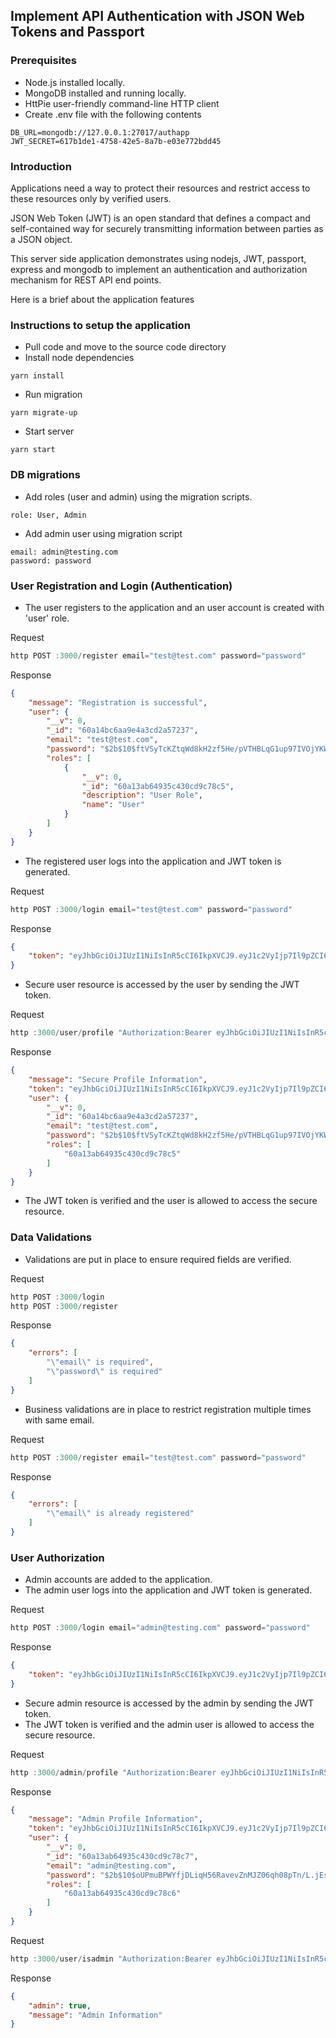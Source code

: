 ## Implement API Authentication with JSON Web Tokens and Passport

### Prerequisites
* Node.js installed locally.
* MongoDB installed and running locally.
* HttPie user-friendly command-line HTTP client
* Create .env file with the following contents
```
DB_URL=mongodb://127.0.0.1:27017/authapp
JWT_SECRET=617b1de1-4758-42e5-8a7b-e03e772bdd45
```

### Introduction
Applications need a way to protect their resources and restrict access to these resources only by verified users.

JSON Web Token (JWT) is an open standard that defines a compact and self-contained way for securely transmitting information between parties as a JSON object.

This server side application demonstrates using nodejs, JWT, passport, express and mongodb to implement an authentication and authorization mechanism for REST API end points.

Here is a brief about the application features

### Instructions to setup the application
* Pull code and move to the source code directory
* Install node dependencies
```shell
yarn install
```
* Run migration
```shell
yarn migrate-up
```
* Start server
```shell
yarn start
```


### DB migrations
* Add roles (user and admin) using the migration scripts.
```
role: User, Admin
```
* Add admin user using migration script
```
email: admin@testing.com
password: password
```

### User Registration and Login (Authentication)
* The user registers to the application and an user account is created with 'user' role.

Request
```javascript
http POST :3000/register email="test@test.com" password="password"
```
Response
```json
{
    "message": "Registration is successful",
    "user": {
        "__v": 0,
        "_id": "60a14bc6aa9e4a3cd2a57237",
        "email": "test@test.com",
        "password": "$2b$10$ftVSyTcKZtqWd8kH2zf5He/pVTHBLqG1up97IVOjYKWFJkHNT4fnK",
        "roles": [
            {
                "__v": 0,
                "_id": "60a13ab64935c430cd9c78c5",
                "description": "User Role",
                "name": "User"
            }
        ]
    }
}
```
* The registered user logs into the application and JWT token is generated.

Request
```javascript
http POST :3000/login email="test@test.com" password="password"
```

Response
```json
{
    "token": "eyJhbGciOiJIUzI1NiIsInR5cCI6IkpXVCJ9.eyJ1c2VyIjp7Il9pZCI6IjYwYTE0YmM2YWE5ZTRhM2NkMmE1NzIzNyIsImVtYWlsIjoidGVzdEB0ZXN0LmNvbSIsInJvbGVzIjpbIjYwYTEzYWI2NDkzNWM0MzBjZDljNzhjNSJdfSwiaWF0IjoxNjIxMTgzNzM0fQ.qZz1jlob9ZNVQbfFLmTfw_YG4kkvUbl2v2cyZZiBEe4"
}
```
* Secure user resource is accessed by the user by sending the JWT token.

Request
```javascript
http :3000/user/profile "Authorization:Bearer eyJhbGciOiJIUzI1NiIsInR5cCI6IkpXVCJ9.eyJ1c2VyIjp7Il9pZCI6IjYwYTE0YmM2YWE5ZTRhM2NkMmE1NzIzNyIsImVtYWlsIjoidGVzdEB0ZXN0LmNvbSIsInJvbGVzIjpbIjYwYTEzYWI2NDkzNWM0MzBjZDljNzhjNSJdfSwiaWF0IjoxNjIxMTgzNzM0fQ.qZz1jlob9ZNVQbfFLmTfw_YG4kkvUbl2v2cyZZiBEe4"
```

Response
```json
{
    "message": "Secure Profile Information",
    "token": "eyJhbGciOiJIUzI1NiIsInR5cCI6IkpXVCJ9.eyJ1c2VyIjp7Il9pZCI6IjYwYTE0YmM2YWE5ZTRhM2NkMmE1NzIzNyIsImVtYWlsIjoidGVzdEB0ZXN0LmNvbSIsInJvbGVzIjpbIjYwYTEzYWI2NDkzNWM0MzBjZDljNzhjNSJdfSwiaWF0IjoxNjIxMTgzNzM0fQ.qZz1jlob9ZNVQbfFLmTfw_YG4kkvUbl2v2cyZZiBEe4",
    "user": {
        "__v": 0,
        "_id": "60a14bc6aa9e4a3cd2a57237",
        "email": "test@test.com",
        "password": "$2b$10$ftVSyTcKZtqWd8kH2zf5He/pVTHBLqG1up97IVOjYKWFJkHNT4fnK",
        "roles": [
            "60a13ab64935c430cd9c78c5"
        ]
    }
}
```
* The JWT token is verified and the user is allowed to access the secure resource.

### Data Validations
* Validations are put in place to ensure required fields are verified.

Request
```javascript
http POST :3000/login
http POST :3000/register
```

Response
```json
{
    "errors": [
        "\"email\" is required",
        "\"password\" is required"
    ]
}
```
* Business validations are in place to restrict registration multiple times with same email.

Request
```javascript
http POST :3000/register email="test@test.com" password="password"
```

Response
```json
{
    "errors": [
        "\"email\" is already registered"
    ]
}
```

### User Authorization
* Admin accounts are added to the application.
* The admin user logs into the application and JWT token is generated.

Request
```javascript
http POST :3000/login email="admin@testing.com" password="password"
```

Response
```json
{
    "token": "eyJhbGciOiJIUzI1NiIsInR5cCI6IkpXVCJ9.eyJ1c2VyIjp7Il9pZCI6IjYwYTEzYWI2NDkzNWM0MzBjZDljNzhjNyIsImVtYWlsIjoiYWRtaW5AdGVzdGluZy5jb20iLCJyb2xlcyI6WyI2MGExM2FiNjQ5MzVjNDMwY2Q5Yzc4YzYiXX0sImlhdCI6MTYyMTE4NjYwOX0.Ve3ajiOVme02nuC00Wio_hJyxbDiRE-bqn28hNEHj-s"
}
```

* Secure admin resource is accessed by the admin by sending the JWT token.
* The JWT token is verified and the admin user is allowed to access the secure resource.

Request
```javascript
http :3000/admin/profile "Authorization:Bearer eyJhbGciOiJIUzI1NiIsInR5cCI6IkpXVCJ9.eyJ1c2VyIjp7Il9pZCI6IjYwYTEzYWI2NDkzNWM0MzBjZDljNzhjNyIsImVtYWlsIjoiYWRtaW5AdGVzdGluZy5jb20iLCJyb2xlcyI6WyI2MGExM2FiNjQ5MzVjNDMwY2Q5Yzc4YzYiXX0sImlhdCI6MTYyMTE4NjYwOX0.Ve3ajiOVme02nuC00Wio_hJyxbDiRE-bqn28hNEHj-s"
```

Response
```json
{
    "message": "Admin Profile Information",
    "token": "eyJhbGciOiJIUzI1NiIsInR5cCI6IkpXVCJ9.eyJ1c2VyIjp7Il9pZCI6IjYwYTEzYWI2NDkzNWM0MzBjZDljNzhjNyIsImVtYWlsIjoiYWRtaW5AdGVzdGluZy5jb20iLCJyb2xlcyI6WyI2MGExM2FiNjQ5MzVjNDMwY2Q5Yzc4YzYiXX0sImlhdCI6MTYyMTE4NjYwOX0.Ve3ajiOVme02nuC00Wio_hJyxbDiRE-bqn28hNEHj-s",
    "user": {
        "__v": 0,
        "_id": "60a13ab64935c430cd9c78c7",
        "email": "admin@testing.com",
        "password": "$2b$10$oUPmuBPWYfjDLiqH56RavevZnMJZ06qh08pTn/L.jEsBTunECHA5O",
        "roles": [
            "60a13ab64935c430cd9c78c6"
        ]
    }
}
```
Request
```javascript
http :3000/user/isadmin "Authorization:Bearer eyJhbGciOiJIUzI1NiIsInR5cCI6IkpXVCJ9.eyJ1c2VyIjp7Il9pZCI6IjYwYTEzYWI2NDkzNWM0MzBjZDljNzhjNyIsImVtYWlsIjoiYWRtaW5AdGVzdGluZy5jb20iLCJyb2xlcyI6WyI2MGExM2FiNjQ5MzVjNDMwY2Q5Yzc4YzYiXX0sImlhdCI6MTYyMTE4NjYwOX0.Ve3ajiOVme02nuC00Wio_hJyxbDiRE-bqn28hNEHj-s"
```

Response
```json
{
    "admin": true,
    "message": "Admin Information"
}
```

